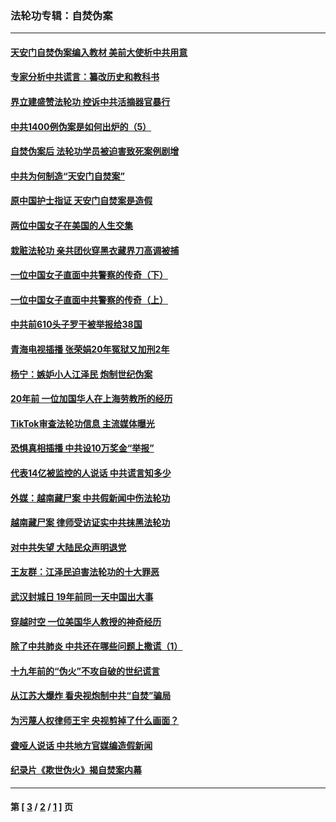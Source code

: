 ### 法轮功专辑：自焚伪案
---
#### [天安门自焚伪案编入教材 美前大使析中共用意](../../pages/nf5562/n13791932.md?09160430) 
#### [专家分析中共谎言：纂改历史和教科书](../../pages/nf5562/n13781542.md?09160430) 
#### [界立建盛赞法轮功 控诉中共活摘器官暴行](../../pages/nf5562/n13781971.md?09160430) 
#### [中共1400例伪案是如何出炉的（5）](../../pages/nf5562/n13226831.md?09160430) 
#### [自焚伪案后 法轮功学员被迫害致死案例剧增](../../pages/nf5562/n13190600.md?09160430) 
#### [中共为何制造“天安门自焚案”](../../pages/nf5562/n13183270.md?09160430) 
#### [原中国护士指证 天安门自焚案是造假](../../pages/nf5562/n13172289.md?09160430) 
#### [两位中国女子在美国的人生交集](../../pages/nf5562/n13156138.md?09160430) 
#### [栽赃法轮功 亲共团伙穿黑衣藏界刀高调被捕](../../pages/nf5562/n13073780.md?09160430) 
#### [一位中国女子直面中共警察的传奇（下）](../../pages/nf5562/n12989706.md?09160430) 
#### [一位中国女子直面中共警察的传奇（上）](../../pages/nf5562/n12985072.md?09160430) 
#### [中共前610头子罗干被举报给38国](../../pages/nf5562/n12975419.md?09160430) 
#### [青海电视插播 张荣娟20年冤狱又加刑2年](../../pages/nf5562/n12738166.md?09160430) 
#### [杨宁：嫉妒小人江泽民 炮制世纪伪案](../../pages/nf5562/n12724108.md?09160430) 
#### [20年前 一位加国华人在上海劳教所的经历](../../pages/nf5562/n12707932.md?09160430) 
#### [TikTok审查法轮功信息 主流媒体曝光](../../pages/nf5562/n12362336.md?09160430) 
#### [恐惧真相插播 中共设10万奖金“举报”](../../pages/nf5562/n12306396.md?09160430) 
#### [代表14亿被监控的人说话 中共谎言知多少](../../pages/nf5562/n12297484.md?09160430) 
#### [外媒：越南藏尸案 中共假新闻中伤法轮功](../../pages/nf5562/n12264411.md?09160430) 
#### [越南藏尸案 律师受访证实中共抹黑法轮功](../../pages/nf5562/n12261878.md?09160430) 
#### [对中共失望 大陆民众声明退党](../../pages/nf5562/n12187315.md?09160430) 
#### [王友群：江泽民迫害法轮功的十大罪恶](../../pages/nf5562/n12169074.md?09160430) 
#### [武汉封城日 19年前同一天中国出大事](../../pages/nf5562/n12150901.md?09160430) 
#### [穿越时空  一位美国华人教授的神奇经历](../../pages/nf5562/n12097460.md?09160430) 
#### [除了中共肺炎 中共还在哪些问题上撒谎（1）](../../pages/nf5562/n11955770.md?09160430) 
#### [十九年前的“伪火”不攻自破的世纪谎言](../../pages/nf5562/n11813238.md?09160430) 
#### [从江苏大爆炸 看央视炮制中共“自焚”骗局](../../pages/nf5562/n11140275.md?09160430) 
#### [为污蔑人权律师王宇 央视剪掉了什么画面？](../../pages/nf5562/n11130142.md?09160430) 
#### [聋哑人说话 中共地方官媒编造假新闻](../../pages/nf5562/n11006067.md?09160430) 
#### [纪录片《欺世伪火》揭自焚案内幕](../../pages/nf5562/n11002664.md?09160430) 

---
#### 第 [ [3](./3.md?09160430) / [2](./2.md?09160430) / [1](./1.md?09160430) ] 页
